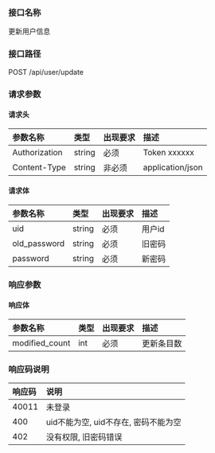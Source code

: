 ### 接口名称
更新用户信息

### 接口路径
POST /api/user/update

### 请求参数

#### 请求头

参数名称      | 类型   | 出现要求 | 描述
:-------------|:-------|:-------|:------------
Authorization | string | 必须     | Token xxxxxx
Content-Type  | string | 非必须   | application/json

#### 请求体

参数名称     | 类型   | 出现要求 | 描述
:------------|:-------|:-------|:----
uid          | string | 必须     | 用户id
old_password | string | 必须     | 旧密码
password     | string | 必须     | 新密码

### 响应参数

#### 响应体

参数名称      | 类型 | 出现要求 | 描述
:-------------|:-----|:-------|:-----
modified_count | int  | 必须     | 更新条目数

### 响应码说明

响应码 | 说明
:------|:----------------
40011  | 未登录
400    | uid不能为空, uid不存在, 密码不能为空
402    | 没有权限, 旧密码错误